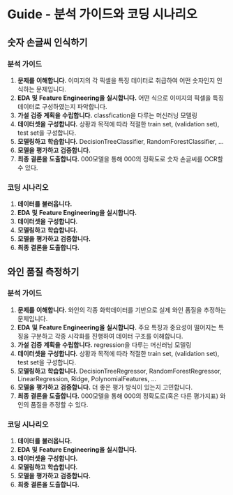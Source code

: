 # Guide - 분석 가이드와 코딩 시나리오

## 숫자 손글씨 인식하기

### 분석 가이드

1. **문제를** **이해합니다.**  이미지의 각 픽셀을 특징 데이터로 취급하여 어떤 숫자인지 인식하는 문제입니다.
2. **EDA** **및** **Feature Engineering을** **실시합니다.**  어떤 식으로 이미지의 픽셀을 특징 데이터로 구성하였는지 파악합니다.
3. **가설** **검증** **계획을** **수립합니다.**  classfication을 다루는 머신러닝 모델링
4. **데이터셋을** **구성합니다.**  상황과 목적에 따라 적절한 train set, \(validation set\), test set을 구성합니다.
5. **모델링하고** **학습합니다.**  DecisionTreeClassifier, RandomForestClassifier, …
6. **모델을** **평가하고** **검증합니다.**
7. **최종** **결론을** **도출합니다.**  000모델을 통해 000의 정확도로 숫자 손글씨를 OCR할 수 있다.

### 코딩 시나리오

1. **데이터를** **불러옵니다.**
2. **EDA** **및** **Feature Engineering을** **실시합니다.**
3. **데이터셋을** **구성합니다.**
4. **모델링하고** **학습합니다.**
5. **모델을** **평가하고** **검증합니다.**
6. **최종** **결론을** **도출합니다.**

## 와인 품질 측정하기

### 분석 가이드

1. **문제를** **이해합니다.**  와인의 각종 화학데이터를 기반으로 실제 와인 품질을 추정하는 문제입니다.
2. **EDA** **및** **Feature Engineering을** **실시합니다.**  주요 특징과 중요성이 떨어지는 특징을 구분하고 각종 시각화를 진행하여 데이터 구조를 이해합니다.
3. **가설** **검증** **계획을** **수립합니다.**  regression을 다루는 머신러닝 모델링
4. **데이터셋을** **구성합니다.**  상황과 목적에 따라 적절한 train set, \(validation set\), test set을 구성합니다.
5. **모델링하고** **학습합니다.**  DecisionTreeRegressor, RandomForestRegressor, LinearRegression, Ridge, PolynomialFeatures, …
6. **모델을** **평가하고** **검증합니다.**  더 좋은 평가 방식이 있는지 고민합니다.
7. **최종** **결론을** **도출합니다.**  000모델을 통해 000의 정확도로\(혹은 다른 평가지표\) 와인의 품질을 추정할 수 있다.

### 코딩 시나리오

1. **데이터를** **불러옵니다.**
2. **EDA** **및** **Feature Engineering을** **실시합니다.**
3. **데이터셋을** **구성합니다.**
4. **모델링하고** **학습합니다.**
5. **모델을** **평가하고** **검증합니다.**
6. **최종** **결론을** **도출합니다.**

